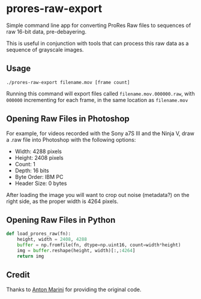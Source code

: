# prores-raw-export

Simple command line app for converting ProRes Raw files to sequences of raw 16-bit data, pre-debayering.

This is useful in conjunction with tools that can process this raw data as a sequence of grayscale images.

## Usage

```
./prores-raw-export filename.mov [frame count]
```

Running this command will export files called `filename.mov.000000.raw`, with `000000` incrementing for each frame, in the same location as `filename.mov`

## Opening Raw Files in Photoshop

For example, for videos recorded with the Sony a7S III and the Ninja V, draw a .raw file into Photoshop with the following options:

* Width: 4288 pixels
* Height: 2408 pixels
* Count: 1
* Depth: 16 bits
* Byte Order: IBM PC
* Header Size: 0 bytes

After loading the image you will want to crop out noise (metadata?) on the right side, as the proper width is 4264 pixels.

## Opening Raw Files in Python

```python
def load_prores_raw(fn):
    height, width = 2408, 4288
    buffer = np.fromfile(fn, dtype=np.uint16, count=width*height)
    img = buffer.reshape(height, width)[:,:4264]
    return img
```

## Credit

Thanks to [Anton Marini](https://twitter.com/_vade) for providing the original code.